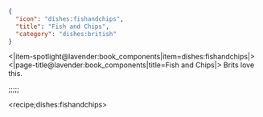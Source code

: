 ```json
{
  "icon": "dishes:fishandchips",
  "title": "Fish and Chips",
  "category": "dishes:british"
}
```

<|item-spotlight@lavender:book_components|item=dishes:fishandchips|>
<|page-title@lavender:book_components|title=Fish and Chips|>
Brits love this.

;;;;;

<recipe;dishes:fishandchips>

